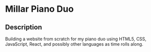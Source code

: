 # Millar Piano Duo

## Description
Building a website from scratch for my piano duo using HTML5, CSS, JavaScript, React, and possibly other languages as time rolls along.